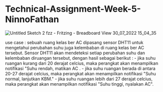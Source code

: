 # Technical-Assignment-Week-5-NinnoFathan
![Untitled Sketch 2 fzz - Fritzing -  Breadboard View  30_07_2022 15_04_35](https://user-images.githubusercontent.com/108131425/181879351-a92cfffa-a08a-4564-9250-09d842d5c057.png)


use case : sebuah ruang kelas ber AC dipasang sensor DHT11 untuk mengetahui perubahan suhu juga kelembaban di ruang kelas ber AC tersebut. Sensor DHT11 akan mendeteksi setiap perubahan suhu dan kelembaban diruangan tersebut, dengan hasil sebagai berikut : - jika suhu ruangan kurang dari 20 derajat celcius, maka perangkat akan menampilkan notifikasi "Suhu rendah,  matikan AC . - jika suhu ruangan berada di antara 20-27 derajat celcius, maka perangkat akan menampilkan notifikasi "Suhu normal, lanjutkan KBM." - jika suhu ruangan lebih dari 27 derajat celcius, maka perangkat akan menampilkan notifikasi "Suhu tinggi, nyalakan AC".
